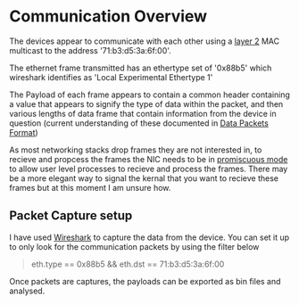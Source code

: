 # Communication Overview
The devices appear to communicate with each other using a [layer 2](https://en.wikipedia.org/wiki/Data_link_layer) MAC multicast to the address '71:b3:d5:3a:6f:00'. 

The ethernet frame transmitted has an ethertype set of '0x88b5' which wireshark identifies as 'Local Experimental Ethertype 1'

The Payload of each frame appears to contain a common header containing a value that appears to signify the type of data within the packet, and then various lengths of data frame that contain information from the device in question (current understanding of these documented in [Data Packets Format])

As most networking stacks drop frames they are not interested in, to recieve and propcess the frames the NIC needs to be in [promiscuous mode](https://en.wikipedia.org/wiki/Promiscuous_mode) to allow user level processes to recieve and process the frames. There may be a more elegant way to signal the kernal that you want to recieve these frames but at this moment I am unsure how. 

## Packet Capture setup
I have used [Wireshark](https://www.wireshark.org/) to capture the data from the device. You can set it up to only look for the communication packets by using the filter below

> eth.type == 0x88b5 && eth.dst == 71:b3:d5:3a:6f:00

Once packets are captures, the payloads can be exported as bin files and analysed. 



[Data Packets Format]: ../docs/data_packets.md